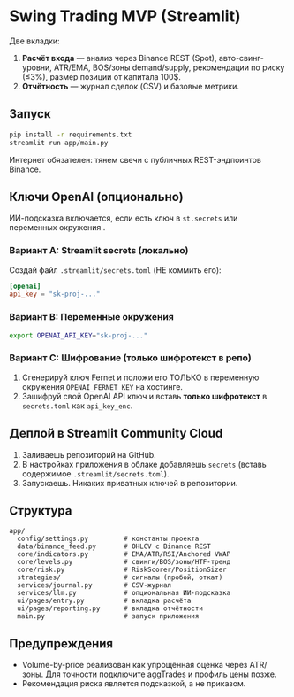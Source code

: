 # Swing Trading MVP (Streamlit)

Две вкладки:
1) **Расчёт входа** — анализ через Binance REST (Spot), авто-свинг-уровни, ATR/EMA, BOS/зоны demand/supply, рекомендации по риску (≤3%), размер позиции от капитала 100$.
2) **Отчётность** — журнал сделок (CSV) и базовые метрики.

## Запуск

```bash
pip install -r requirements.txt
streamlit run app/main.py
```

Интернет обязателен: тянем свечи с публичных REST-эндпоинтов Binance.

## Ключи OpenAI (опционально)

ИИ-подсказка включается, если есть ключ в `st.secrets` или переменных окружения..

### Вариант A: Streamlit secrets (локально)

Создай файл `.streamlit/secrets.toml` (НЕ коммить его):

```toml
[openai]
api_key = "sk-proj-..."
```

### Вариант B: Переменные окружения

```bash
export OPENAI_API_KEY="sk-proj-..."
```

### Вариант C: Шифрование (только шифротекст в репо)

1) Сгенерируй ключ Fernet и положи его ТОЛЬКО в переменную окружения `OPENAI_FERNET_KEY` на хостинге.
2) Зашифруй свой OpenAI API ключ и вставь **только шифротекст** в `secrets.toml` как `api_key_enc`.

## Деплой в Streamlit Community Cloud

1) Заливаешь репозиторий на GitHub.
2) В настройках приложения в облаке добавляешь `secrets` (вставь содержимое `.streamlit/secrets.toml`).
3) Запускаешь. Никаких приватных ключей в репозитории.

## Структура

```
app/
  config/settings.py         # константы проекта
  data/binance_feed.py       # OHLCV c Binance REST
  core/indicators.py         # EMA/ATR/RSI/Anchored VWAP
  core/levels.py             # свинги/BOS/зоны/HTF-тренд
  core/risk.py               # RiskScorer/PositionSizer
  strategies/                # сигналы (пробой, откат)
  services/journal.py        # CSV-журнал
  services/llm.py            # опциональная ИИ-подсказка
  ui/pages/entry.py          # вкладка расчёта
  ui/pages/reporting.py      # вкладка отчётности
  main.py                    # запуск приложения
```

## Предупреждения

- Volume-by-price реализован как упрощённая оценка через ATR/зоны. Для точности подключите aggTrades и профиль цены позже.
- Рекомендация риска является подсказкой, а не приказом.
